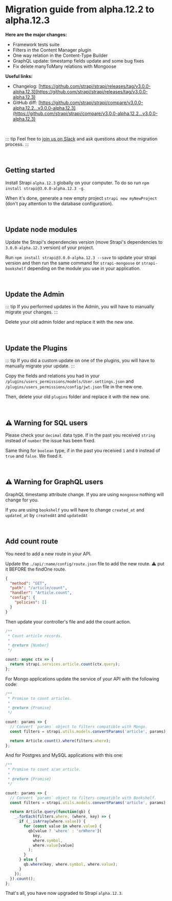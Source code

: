 # Migration guide from alpha.12.2 to alpha.12.3

**Here are the major changes:**

- Framework tests suite
- Filters in the Content Manager plugin
- One way relation in the Content-Type Builder
- GraphQL update: timestamp fields update and some bug fixes
- Fix delete manyToMany relations with Mongoose

**Useful links:**

- Changelog: [https://github.com/strapi/strapi/releases/tag/v3.0.0-alpha.12.3](https://github.com/strapi/strapi/releases/tag/v3.0.0-alpha.12.3)
- GitHub diff: [https://github.com/strapi/strapi/compare/v3.0.0-alpha.12.2...v3.0.0-alpha.12.3](https://github.com/strapi/strapi/compare/v3.0.0-alpha.12.2...v3.0.0-alpha.12.3)

<br>

::: tip
Feel free to [join us on Slack](http://slack.strapi.io) and ask questions about the migration process.
:::

<br>

## Getting started

Install Strapi `alpha.12.3` globally on your computer. To do so run `npm install strapi@3.0.0-alpha.12.3 -g`.

When it's done, generate a new empty project `strapi new myNewProject` (don't pay attention to the database configuration).

<br>

## Update node modules

Update the Strapi's dependencies version (move Strapi's dependencies to `3.0.0-alpha.12.3` version) of your project.

Run `npm install strapi@3.0.0-alpha.12.3 --save` to update your strapi version and then run the same command for `strapi-mongoose` or `strapi-bookshelf` depending on the module you use in your application.

<br>

## Update the Admin

::: tip
If you performed updates in the Admin, you will have to manually migrate your changes.
:::

Delete your old admin folder and replace it with the new one.

<br>

## Update the Plugins

::: tip
If you did a custom update on one of the plugins, you will have to manually migrate your update.
:::

Copy the fields and relations you had in your `/plugins/users_permissions/models/User.settings.json` and `/plugins/users_permissions/config/jwt.json` file in the new one.

Then, delete your old `plugins` folder and replace it with the new one.

<br>

## ⚠️ Warning for SQL users

Please check your `decimal` data type. If in the past you received `string` instead of `number` the issue has been fixed.

Same thing for `boolean` type, if in the past you received `1` and `0` instead of `true` and `false`. We fixed it.

<br>

## ⚠️ Warning for GraphQL users

GraphQL timestamp attribute change. If you are using `mongoose` nothing will change for you.

If you are using `bookshelf` you will have to change `created_at` and `updated_at` by `createdAt` and `updatedAt`

<br>

## Add count route

You need to add a new route in your API.

Update the `./api/:name/config/route.json` file to add the new route. ⚠️ put it BEFORE the findOne route.

```json
{
  "method": "GET",
  "path": "/article/count",
  "handler": "Article.count",
  "config": {
    "policies": []
  }
}
```

Then update your controller's file and add the count action.

```js
/**
 * Count article records.
 *
 * @return {Number}
 */

count: async ctx => {
  return strapi.services.article.count(ctx.query);
};
```

For Mongo applications update the service of your API with the following code:

```js
/**
 * Promise to count articles.
 *
 * @return {Promise}
 */

count: params => {
  // Convert `params` object to filters compatible with Mongo.
  const filters = strapi.utils.models.convertParams('article', params);

  return Article.count().where(filters.where);
};
```

And for Postgres and MySQL applications with this one:

```js
/**
 * Promise to count a/an article.
 *
 * @return {Promise}
 */

count: params => {
  // Convert `params` object to filters compatible with Bookshelf.
  const filters = strapi.utils.models.convertParams('article', params);

  return Article.query(function(qb) {
    _.forEach(filters.where, (where, key) => {
      if (_.isArray(where.value)) {
        for (const value in where.value) {
          qb[value ? 'where' : 'orWhere'](
            key,
            where.symbol,
            where.value[value]
          );
        }
      } else {
        qb.where(key, where.symbol, where.value);
      }
    });
  }).count();
};
```

That's all, you have now upgraded to Strapi `alpha.12.3`.
